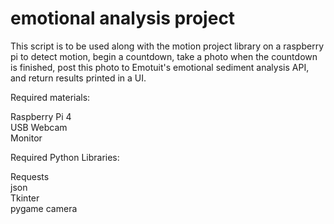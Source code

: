 # emotional analysis project
This script is to be used along with the motion project library on a raspberry pi to detect motion, begin a countdown, take a photo when the countdown is finished, post this photo to Emotuit's emotional sediment analysis API, and return results printed in a UI.

Required materials:
  
  Raspberry Pi 4     
  USB Webcam    
  Monitor

Required Python Libraries:
  
  Requests  
  json    
  Tkinter    
  pygame camera

